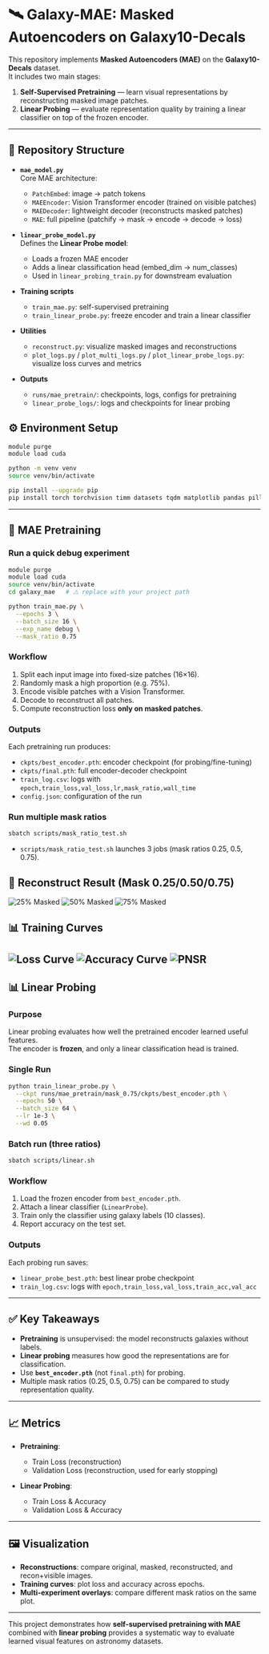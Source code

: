 # 🛰️ Galaxy-MAE: Masked Autoencoders on Galaxy10-Decals

This repository implements **Masked Autoencoders (MAE)** on the **Galaxy10-Decals** dataset.  
It includes two main stages:

1. **Self-Supervised Pretraining** — learn visual representations by reconstructing masked image patches.  
2. **Linear Probing** — evaluate representation quality by training a linear classifier on top of the frozen encoder.

---

## 📂 Repository Structure

- **`mae_model.py`**  
  Core MAE architecture:
  - `PatchEmbed`: image → patch tokens  
  - `MAEEncoder`: Vision Transformer encoder (trained on visible patches)  
  - `MAEDecoder`: lightweight decoder (reconstructs masked patches)  
  - `MAE`: full pipeline (patchify → mask → encode → decode → loss)

- **`linear_probe_model.py`**  
  Defines the **Linear Probe model**:  
  - Loads a frozen MAE encoder  
  - Adds a linear classification head (embed_dim → num_classes)  
  - Used in `linear_probing_train.py` for downstream evaluation

- **Training scripts**  
  - `train_mae.py`: self-supervised pretraining  
  - `train_linear_probe.py`: freeze encoder and train a linear classifier  

- **Utilities**  
  - `reconstruct.py`: visualize masked images and reconstructions  
  - `plot_logs.py` / `plot_multi_logs.py` / `plot_linear_probe_logs.py`: visualize loss curves and metrics  

- **Outputs**  
  - `runs/mae_pretrain/`: checkpoints, logs, configs for pretraining  
  - `linear_probe_logs/`: logs and checkpoints for linear probing  

## ⚙️ Environment Setup

```bash
module purge
module load cuda

python -m venv venv
source venv/bin/activate

pip install --upgrade pip
pip install torch torchvision timm datasets tqdm matplotlib pandas pillow
```
---

## 🧠 MAE Pretraining

### Run a quick debug experiment
```bash
module purge
module load cuda
source venv/bin/activate
cd galaxy_mae   # ⚠️ replace with your project path

python train_mae.py \
  --epochs 3 \
  --batch_size 16 \
  --exp_name debug \
  --mask_ratio 0.75
```

### Workflow
1. Split each input image into fixed-size patches (16×16).  
2. Randomly mask a high proportion (e.g. 75%).  
3. Encode visible patches with a Vision Transformer.  
4. Decode to reconstruct all patches.  
5. Compute reconstruction loss **only on masked patches**.  

### Outputs
Each pretraining run produces:
- `ckpts/best_encoder.pth`: encoder checkpoint (for probing/fine-tuning)  
- `ckpts/final.pth`: full encoder-decoder checkpoint  
- `train_log.csv`: logs with `epoch,train_loss,val_loss,lr,mask_ratio,wall_time`  
- `config.json`: configuration of the run  

### Run multiple mask ratios
```bash
sbatch scripts/mask_ratio_test.sh
```
- `scripts/mask_ratio_test.sh` launches 3 jobs (mask ratios 0.25, 0.5, 0.75).

## 🌌 Reconstruct Result (Mask 0.25/0.50/0.75)
![25% Masked](reconstruct_results/recon_mask_0.25.png)
![50% Masked](reconstruct_results/recon_mask_0.5.png)
![75% Masked](reconstruct_results/recon_mask_0.75.png)

## 📊 Training Curves

![Loss Curve](recon_from_all_ckpts/plots_sorted/val_loss_overlay.png)
![Accuracy Curve](recon_from_all_ckpts/plots_sorted/train_loss_overlay.png)
![PNSR](recon_from_all_ckpts/plots_sorted/psnr_overlay.png)
---

## 📊 Linear Probing

### Purpose
Linear probing evaluates how well the pretrained encoder learned useful features.  
The encoder is **frozen**, and only a linear classification head is trained.

### Single Run
```bash
python train_linear_probe.py \
  --ckpt runs/mae_pretrain/mask_0.75/ckpts/best_encoder.pth \
  --epochs 50 \
  --batch_size 64 \
  --lr 1e-3 \
  --wd 0.05
```
### Batch run (three ratios)
``` bash
sbatch scripts/linear.sh
```
### Workflow
1. Load the frozen encoder from `best_encoder.pth`.  
2. Attach a linear classifier (`LinearProbe`).  
3. Train only the classifier using galaxy labels (10 classes).  
4. Report accuracy on the test set.  

### Outputs
Each probing run saves:
- `linear_probe_best.pth`: best linear probe checkpoint  
- `train_log.csv`: logs with `epoch,train_loss,val_loss,train_acc,val_acc`  

---

## ✅ Key Takeaways

- **Pretraining** is unsupervised: the model reconstructs galaxies without labels.  
- **Linear probing** measures how good the representations are for classification.  
- Use **`best_encoder.pth`** (not `final.pth`) for probing.  
- Multiple mask ratios (0.25, 0.5, 0.75) can be compared to study representation quality.  

---

## 📈 Metrics

- **Pretraining**:  
  - Train Loss (reconstruction)  
  - Validation Loss (reconstruction, used for early stopping)  

- **Linear Probing**:  
  - Train Loss & Accuracy  
  - Validation Loss & Accuracy  

---

## 🖼️ Visualization

- **Reconstructions**: compare original, masked, reconstructed, and recon+visible images.  
- **Training curves**: plot loss and accuracy across epochs.  
- **Multi-experiment overlays**: compare different mask ratios on the same plot.  

---

This project demonstrates how **self-supervised pretraining with MAE** combined with **linear probing** provides a systematic way to evaluate learned visual features on astronomy datasets.